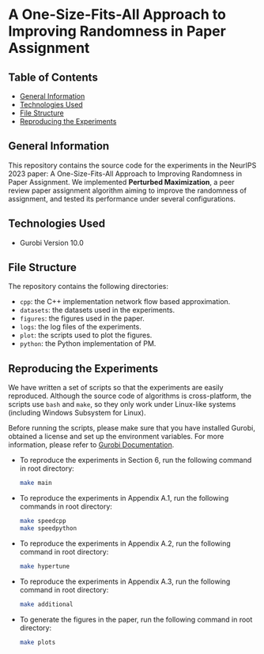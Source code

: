 # A One-Size-Fits-All Approach to Improving Randomness in Paper Assignment

## Table of Contents

- [General Information](#general-information)
- [Technologies Used](#technologies-used)
- [File Structure](#file-structure)
- [Reproducing the Experiments](#reproducing-the-experiments)

## General Information

This repository contains the source code for the experiments in the NeurIPS 2023 paper: A One-Size-Fits-All Approach to Improving Randomness in Paper Assignment. We implemented **Perturbed Maximization**, a peer review paper assignment algorithm aiming to improve the randomness of assignment, and tested its performance under several configurations.

## Technologies Used

- Gurobi Version 10.0

## File Structure

The repository contains the following directories:
- `cpp`: the C++ implementation network flow based approximation.
- `datasets`: the datasets used in the experiments.
- `figures`: the figures used in the paper.
- `logs`: the log files of the experiments.
- `plot`: the scripts used to plot the figures.
- `python`: the Python implementation of PM.

## Reproducing the Experiments

We have written a set of scripts so that the experiments are easily reproduced. Although the source code of algorithms is cross-platform, the scripts use `bash` and `make`, so they only work under Linux-like systems (including Windows Subsystem for Linux).

Before running the scripts, please make sure that you have installed Gurobi, obtained a license and set up the environment variables. For more information, please refer to [Gurobi Documentation](https://www.gurobi.com/documentation/).

- To reproduce the experiments in Section 6, run the following command in root directory:
	```bash
	make main
	```
- To reproduce the experiments in Appendix A.1, run the following commands in root directory:
	```bash
	make speedcpp
	make speedpython
	```
- To reproduce the experiments in Appendix A.2, run the following command in root directory:
	```bash
	make hypertune
	```
- To reproduce the experiments in Appendix A.3, run the following command in root directory:
	```bash
	make additional
	```
- To generate the figures in the paper, run the following command in root directory:
	```bash
	make plots
	```